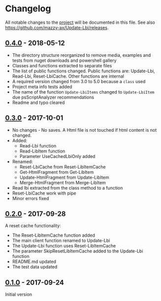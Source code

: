 # Changelog

All notable changes to the [project](https://github.com/mazzy-ax/Update-Lbi) will be documented in this file. See also <https://github.com/mazzy-ax/Update-Lbi/releases>.

## [0.4.0](https://github.com/mazzy-ax/Update-Lbi/compare/v0.3.0...v0.4.0) - 2018-05-12

* The directory structure reorganized to remove media, examples and tests from nuget downloads and powershell gallery
* Classes and functions extracted to separate files
* The list of public functions changed. Public functions are: Update-Lbi, Read-Lbi, Reset-LbiCache. Other functions are internal
* A required version changed from 3.0 to 5.0 because a `class` used
* Project meta info tests added
* The name of the function `Update-LbiItems` changed to `Update-LbiItem` due psScriptAnalyzer recommendations
* Readme and typo cleared

## [0.3.0] - 2017-10-01

* No changes - No saves. A Html file is not touched if html content is not changed.
* Added:
  * Read-Lbi function
  * Read-LibItem function
  * Parameter UseCachedLbiOnly added
* Renamed:
  * Reset-LbiCache from Reset-LibItemCache
  * Get-HtmlFragment from Get-LibItem
  * Update-HtmlFragment from Update-LibItem
  * Merge-HtmlFragment from Merge-LibItem
* Read lbi extracted from the class method to a function
* Reset-LbiCache work with pipe
* Minor errors fixed

## [0.2.0] - 2017-09-28

A reset cache functionality:

* The Reset-LibItemCache function added
* The main client function renamed to Update-Lbi
* The Update-Lbi function uses Reset-LibItemCache
* The parameter SkipResetLibItemCache added to the Update-Lbi function
* README.md updated
* The test data updated

## [0.1.0] - 2017-09-24

Initial version

[0.3.0]: https://github.com/mazzy-ax/Update-Lbi/compare/v0.2.0...v0.3.0
[0.2.0]: https://github.com/mazzy-ax/Update-Lbi/compare/v0.1.0...v0.2.0
[0.1.0]: https://github.com/mazzy-ax/Update-Lbi/compare/v0.1.0...v0.1.0
